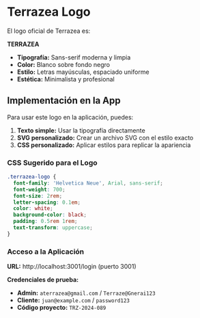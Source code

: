 # Terrazea Logo

El logo oficial de Terrazea es:

**TERRAZEA**

- **Tipografía:** Sans-serif moderna y limpia
- **Color:** Blanco sobre fondo negro
- **Estilo:** Letras mayúsculas, espaciado uniforme
- **Estética:** Minimalista y profesional

## Implementación en la App

Para usar este logo en la aplicación, puedes:

1. **Texto simple:** Usar la tipografía directamente
2. **SVG personalizado:** Crear un archivo SVG con el estilo exacto
3. **CSS personalizado:** Aplicar estilos para replicar la apariencia

### CSS Sugerido para el Logo

```css
.terrazea-logo {
  font-family: 'Helvetica Neue', Arial, sans-serif;
  font-weight: 700;
  font-size: 2rem;
  letter-spacing: 0.1em;
  color: white;
  background-color: black;
  padding: 0.5rem 1rem;
  text-transform: uppercase;
}
```

### Acceso a la Aplicación

**URL:** http://localhost:3001/login (puerto 3001)

**Credenciales de prueba:**
- **Admin:** `aterrazea@gmail.com` / `Terraze@Gnerai123`
- **Cliente:** `juan@example.com` / `password123`
- **Código proyecto:** `TRZ-2024-089`
